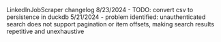 LinkedInJobScraper changelog
8/23/2024 - TODO: convert csv to persistence in duckdb
5/21/2024 - problem identified: unauthenticated search does not support pagination or item offsets, making search results repetitive and unexhaustive
